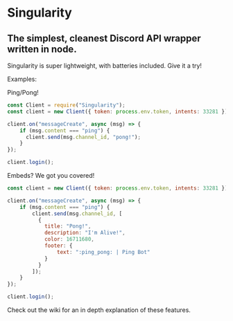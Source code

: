 # Singularity

## The simplest, cleanest Discord API wrapper written in node.

Singularity is super lightweight, with batteries included. Give it a try!

Examples:

Ping/Pong!

```js
const Client = require("Singularity");
const client = new Client({ token: process.env.token, intents: 33281 });

client.on("messageCreate", async (msg) => {
    if (msg.content === "ping") {
      client.send(msg.channel_id, "pong!");
    }
});

client.login();
```

Embeds? We got you covered!

```js
const client = new Client({ token: process.env.token, intents: 33281 });

client.on("messageCreate", async (msg) => {
    if (msg.content === "ping") {
        client.send(msg.channel_id, [
          {
            title: "Pong!",
            description: "I'm Alive!",
            color: 16711680,
            footer: {
                text: ":ping_pong: | Ping Bot"
            }
          }
        ]);
    }
});

client.login();
```

Check out the wiki for an in depth explanation of these features.